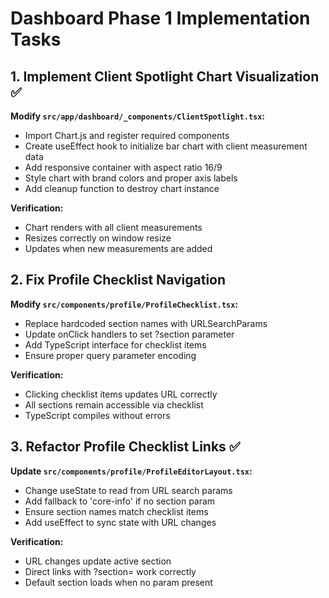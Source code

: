 # Dashboard Phase 1 Implementation Tasks

## 1. Implement Client Spotlight Chart Visualization ✅
**Modify `src/app/dashboard/_components/ClientSpotlight.tsx`:**
- Import Chart.js and register required components
- Create useEffect hook to initialize bar chart with client measurement data
- Add responsive container with aspect ratio 16/9
- Style chart with brand colors and proper axis labels
- Add cleanup function to destroy chart instance

**Verification:**
- Chart renders with all client measurements
- Resizes correctly on window resize
- Updates when new measurements are added

## 2. Fix Profile Checklist Navigation
**Modify `src/components/profile/ProfileChecklist.tsx`:**
- Replace hardcoded section names with URLSearchParams
- Update onClick handlers to set ?section parameter
- Add TypeScript interface for checklist items
- Ensure proper query parameter encoding

**Verification:**
- Clicking checklist items updates URL correctly
- All sections remain accessible via checklist
- TypeScript compiles without errors

## 3. Refactor Profile Checklist Links ✅
**Update `src/components/profile/ProfileEditorLayout.tsx`:**
- Change useState to read from URL search params
- Add fallback to 'core-info' if no section param
- Ensure section names match checklist items
- Add useEffect to sync state with URL changes

**Verification:**
- URL changes update active section
- Direct links with ?section= work correctly
- Default section loads when no param present